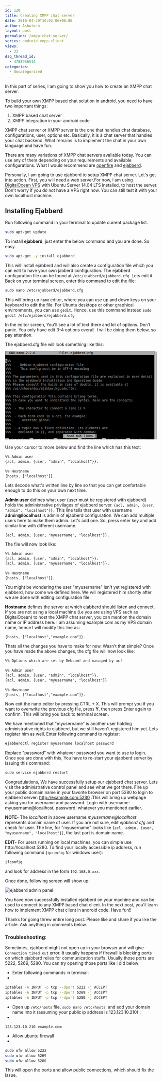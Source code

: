 ```yaml
---
id: 120
title: Creating XMPP chat server
date: 2016-04-30T10:02:06+00:00
author: Ashutosh
layout: post
permalink: /xmpp-chat-server/
series: android-xmpp-client
views:
  - 33
dsq_thread_id:
  - 4788956514
categories:
  - Uncategorized
---
```


In this part of series, I am going to show you how to create an XMPP chat server.
  
To build your own XMPP based chat solution in android, you need to have two important things:

  1. XMPP based chat server
  2. XMPP integration in your android code

XMPP chat server or XMPP server is the one that handles chat database, configurations, user, options etc. Basically, it is a chat server that handles your chat backend. What remains is to implement the chat in your own language and have fun.

There are many variations of XMPP chat servers available today. You can use any of them depending on your requirements and available configurations. What I would recommend are [openfire](http://www.igniterealtime.org/projects/openfire/) and [ejabberd](https://www.ejabberd.im/).

Personally, I am going to use ejabberd to setup XMPP chat server. Let's get into action. First, you will need a web server.For now, I am using [DigitalOcean VPS](https://www.digitalocean.com) with Ubuntu Server 14.04 LTS installed, to host the server. Don't worry if you do not have a VPS right now. You can still test it with your own localhost machine. 

## Installing Ejabberd

Run following command in your terminal to update current package list.

```bash
sudo apt-get update
```

To install **ejabberd**, just enter the below command and you are done. So easy.

```bash
sudo apt-get -y install ejabberd
```

This will install ejabberd and will also create a configuration file which you can edit to have your own jabberd configuration. The ejabberd configuration file can be found at `/etc/ejabberd/ejabberd.cfg`. Lets edit it. Back on your terminal screen, enter this command to edit the file:

```bash
sudo nano /etc/ejabberd/ejabberd.cfg
```

This will bring up `nano` editor, where you can use up and down keys on your keyboard to edit the file. For Ubuntu desktops or other graphical environments, you can use `gedit`. Hence, use this command instead `sudo gedit /etc/ejabberd/ejabberd.cfg`

In the editor screen, You'll see a lot of text there and lot of options. Don't panic. You only have edit 3-4 options overall. I will be doing them below, so pay attention.
    
The ejabberd.cfg file will look something like this:

![ejabberd.cfg](/assets/ejabberd_cfg.png)

Use your cursor to move below and find the line which has this text:

```     
%% Admin user
{acl, admin, {user, "admin", "localhost"}}.

%% Hostname
{hosts, ["localhost"]}.
```

Lets decode what's written line by line so that you can get confortable enough to do this on your own next time.

**Admin user** defines what user (user must be registered with ejabberd) holds the administrative privilages of ejabberd server. `{acl, admin, {user, "admin", "localhost"}}.` This line tells that user with username **admin@localhost** is admin of ejabberd configuration. We can add multiple users here to make them admin. Let's add one. So, press enter key and add similar line with different username.

```  
{acl, admin, {user, "myusername", "localhost"}}.
```

The file will now look like:

```     
%% Admin user
{acl, admin, {user, "admin", "localhost"}}.
{acl, admin, {user, "myusername", "localhost"}}.

%% Hostname
{hosts, ["localhost"]}.
```

You might be wondering the user "myusername" isn't yet registered with ejabberd, how come we defined here. We will registered him shortly after we are done with editing configuration file.

**Hostname** defines the server at which ejabberd should listen and connect. If you are not using a local machine (i.e you are using VPS such as DigitalOcean) to host the XMPP chat server, you can mention the domain name or IP address here. I am assuming example.com as my VPS domain name, hence I will modify this line as:

```
{hosts, ["localhost","example.com"]}.
```

Thats all the changes you have to make for now. Wasn't that simple?
Once you have made the above changes, the cfg file will now look like:

```
%% Options which are set by Debconf and managed by ucf

%% Admin user
{acl, admin, {user, "admin", "localhost"}}.
{acl, admin, {user, "myusername", "localhost"}}

%% Hostname 
{hosts, ["localhost","example.com"]}. 
```

Now exit the nano editor by pressing CTRL + X. This will prompt you if you want to overwrite the previous cfg file, press **Y**, then press Enter again to confirm. This will bring you back to terminal screen.

We have mentioned that "myusername" is another user holding administrative rights to ejabberd, but we still haven't registered him yet. Lets register him as well. Enter following command to register: 

```bash
ejabberdctl register myusername localhost password
```

Replace "password" with whatever password you want to use to login. Once you are done with this, You have to re-start your ejabberd server by issuing this command:

```bash
sudo service ejabberd restart
```

Congradulations, We have successfully setup our ejabberd chat server. Lets visit the administrative control panel and see what we got there. Fire up your public domain name in your favorite browser on port 5280 to login to ejabberd server: http://example.com:5280 .This will bring up webpage asking you for username and password. Login with username: myusername@localhost, password: whatever you mentioned earlier.

**NOTE**- The *localhost* in above username *myusername@localhost* represents domain name of user. If you are not sure, edit *ejabberd.cfg* and check for user. The line, for "myusername" looks like `{acl, admin, {user, "myusername", "localhost"}}`, the last part is domain name.

**EDIT**- For users running on local machines, you can simple use http://localhost:5280. To find your locally accessible ip address, run following command (`ipconfig` for windows user):

```bash
ifconfig
```
and look for address in the form `192.168.0.xxx`.

Once done, following screen will show up:

![ejabberd admin panel](https://assets.digitalocean.com/articles/community/eJabberdAdmin1.png)
    
You have now successfully installed ejabberd on your machine and can be used to connect to any XMPP based chat client. In the next post, you'll learn how to implement XMPP chat client in android code. Have fun!!
    
Thanks for going threw entire long post. Please like and share if you like the article. Ask anything in comments below.
    
### Troubleshooting:

Sometimes, ejabberd might not open up in your browser and will give `Connection timed out` error. It usually happens if firewall is blocking ports on which ejabberd relies for communication stuffs. Usually those ports are 5222, 5269, 5280. You can try opening those ports like I did below:
    
- Enter following commands in terminal: 
- 
```bash
iptables -A INPUT -p tcp --dport 5222 -j ACCEPT
iptables -A INPUT -p tcp --dport 5269 -j ACCEPT
iptables -A INPUT -p tcp --dport 5280 -j ACCEPT
```

- Open up `/etc/hosts` file. `sudo nano /etc/hosts`  and add your domain name into it (assuming your public ip address is 123.123.10.210) : 
- 
```
123.123.10.210 example.com
```

- Allow ubuntu firewall 
- 
```bash
sudo ufw allow 5222
sudo ufw allow 5269
sudo ufw allow 5280
```
        
This will open the ports and allow public connections, which should fix the issue.